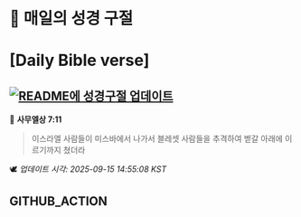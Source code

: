 # 🙏 매일의 성경 구절
# [Daily Bible verse]
## [![README에 성경구절 업데이트](https://github.com/DONGSUKA/first_test/actions/workflows/update-readme-bible.yml/badge.svg)](https://github.com/DONGSUKA/first_test/actions/workflows/update-readme-bible.yml)
<!-- START_BIBLE_VERSE -->
📖 **사무엘상 7:11**
> 이스라엘 사람들이 미스바에서 나가서 블레셋 사람들을 추격하여 벧갈 아래에 이르기까지 쳤더라

🕊️ _업데이트 시각: 2025-09-15 14:55:08 KST_
  <!-- END_BIBLE_VERSE -->
## GITHUB_ACTION
